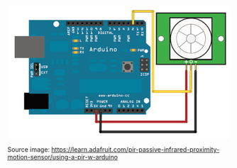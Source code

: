

![Tabletop Scheme](tabletop_scheme.gif "Tabletop Scheme")


Source image:
https://learn.adafruit.com/pir-passive-infrared-proximity-motion-sensor/using-a-pir-w-arduino
